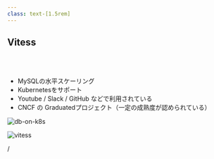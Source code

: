 ```yaml
---
class: text-[1.5rem]
---
```


## Vitess

<br>
<br>

- MySQLの水平スケーリング
- Kubernetesをサポート
- Youtube / Slack / GitHub などで利用されている
- CNCF の Graduatedプロジェクト（一定の成熟度が認められている）

<img
  src="/db-on-k8s.svg"
  alt="db-on-k8s"
  class="h-[20vh] my-auto"
/>

<img
  src="/vitess.svg"
  alt="vitess"
  class="absolute h-[16vh] top-[3.5rem] right-[3.5rem]"
/>

<div
  class="absolute bottom-[1rem] right-[1rem] text-[1rem]"
>
  <SlideCurrentNo /> / <SlidesTotal />
</div>

<!--
Note
-->
